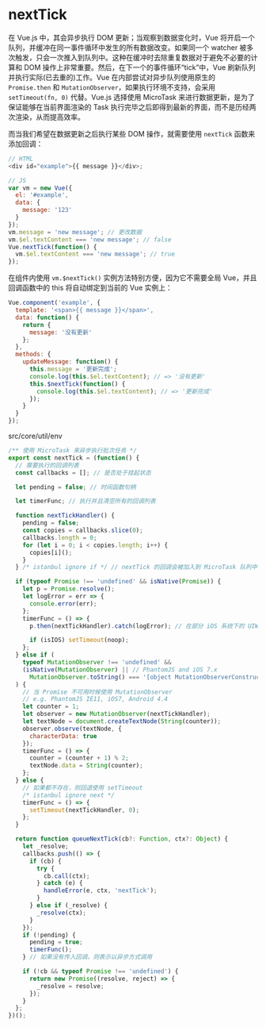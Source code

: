 # nextTick

在 Vue.js 中，其会异步执行 DOM 更新；当观察到数据变化时，Vue 将开启一个队列，并缓冲在同一事件循环中发生的所有数据改变。如果同一个 watcher 被多次触发，只会一次推入到队列中。这种在缓冲时去除重复数据对于避免不必要的计算和 DOM 操作上非常重要。然后，在下一个的事件循环“tick”中，Vue 刷新队列并执行实际\(已去重的\)工作。Vue 在内部尝试对异步队列使用原生的 `Promise.then` 和 `MutationObserver`，如果执行环境不支持，会采用 `setTimeout(fn, 0)` 代替。Vue.js 选择使用 MicroTask 来进行数据更新，是为了保证能够在当前界面渲染的 Task 执行完毕之后即得到最新的界面，而不是历经两次渲染，从而提高效率。

而当我们希望在数据更新之后执行某些 DOM 操作，就需要使用 `nextTick` 函数来添加回调：

```javascript
// HTML
<div id="example">{{ message }}</div>;

// JS
var vm = new Vue({
  el: '#example',
  data: {
    message: '123'
  }
});
vm.message = 'new message'; // 更改数据
vm.$el.textContent === 'new message'; // false
Vue.nextTick(function() {
  vm.$el.textContent === 'new message'; // true
});
```

在组件内使用 `vm.$nextTick()` 实例方法特别方便，因为它不需要全局 Vue，并且回调函数中的 this 将自动绑定到当前的 Vue 实例上：

```javascript
Vue.component('example', {
  template: '<span>{{ message }}</span>',
  data: function() {
    return {
      message: '没有更新'
    };
  },
  methods: {
    updateMessage: function() {
      this.message = '更新完成';
      console.log(this.$el.textContent); // => '没有更新'
      this.$nextTick(function() {
        console.log(this.$el.textContent); // => '更新完成'
      });
    }
  }
});
```

src/core/util/env

```javascript
/** 使用 MicroTask 来异步执行批次任务 */
export const nextTick = (function() {
  // 需要执行的回调列表
  const callbacks = []; // 是否处于挂起状态

  let pending = false; // 时间函数句柄

  let timerFunc; // 执行并且清空所有的回调列表

  function nextTickHandler() {
    pending = false;
    const copies = callbacks.slice(0);
    callbacks.length = 0;
    for (let i = 0; i < copies.length; i++) {
      copies[i]();
    }
  } /* istanbul ignore if */ // nextTick 的回调会被加入到 MicroTask 队列中，这里我们主要通过原生的 Promise 与 MutationObserver 实现

  if (typeof Promise !== 'undefined' && isNative(Promise)) {
    let p = Promise.resolve();
    let logError = err => {
      console.error(err);
    };
    timerFunc = () => {
      p.then(nextTickHandler).catch(logError); // 在部分 iOS 系统下的 UIWebViews 中，Promise.then 可能并不会被清空，因此我们需要添加额外操作以触发

      if (isIOS) setTimeout(noop);
    };
  } else if (
    typeof MutationObserver !== 'undefined' &&
    (isNative(MutationObserver) || // PhantomJS and iOS 7.x
      MutationObserver.toString() === '[object MutationObserverConstructor]')
  ) {
    // 当 Promise 不可用时候使用 MutationObserver
    // e.g. PhantomJS IE11, iOS7, Android 4.4
    let counter = 1;
    let observer = new MutationObserver(nextTickHandler);
    let textNode = document.createTextNode(String(counter));
    observer.observe(textNode, {
      characterData: true
    });
    timerFunc = () => {
      counter = (counter + 1) % 2;
      textNode.data = String(counter);
    };
  } else {
    // 如果都不存在，则回退使用 setTimeout
    /* istanbul ignore next */
    timerFunc = () => {
      setTimeout(nextTickHandler, 0);
    };
  }

  return function queueNextTick(cb?: Function, ctx?: Object) {
    let _resolve;
    callbacks.push(() => {
      if (cb) {
        try {
          cb.call(ctx);
        } catch (e) {
          handleError(e, ctx, 'nextTick');
        }
      } else if (_resolve) {
        _resolve(ctx);
      }
    });
    if (!pending) {
      pending = true;
      timerFunc();
    } // 如果没有传入回调，则表示以异步方式调用

    if (!cb && typeof Promise !== 'undefined') {
      return new Promise((resolve, reject) => {
        _resolve = resolve;
      });
    }
  };
})();
```

